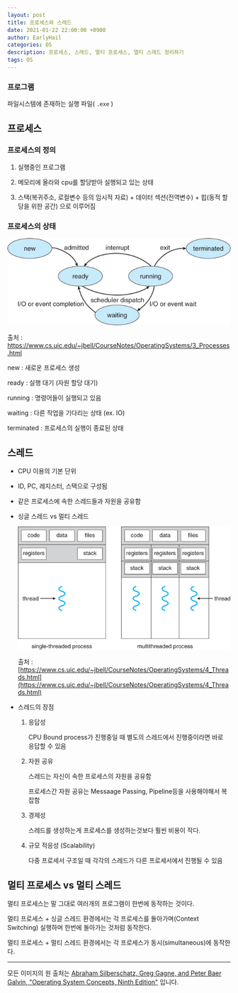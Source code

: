 ```yaml
---
layout: post
title: 프로세스와 스레드
date: 2021-01-22 22:00:00 +0900
author: EarlyHail
categories: OS
description: 프로세스, 스레드, 멀티 프로세스, 멀티 스레드 정리하기
tags: OS
---
```


### 프로그램

파일시스템에 존재하는 실행 파일( `.exe` )

## 프로세스

### 프로세스의 정의

1. 실행중인 프로그램

2. 메모리에 올라와 cpu를 할당받아 실행되고 있는 상태

3. 스택(복귀주소, 로컬변수 등의 임시적 자료) + 데이터 섹션(전역변수) + 힙(동적 할당을 위한 공간) 으로 이루어짐

### 프로세스의 상태

![Thread](/assets/posts/OS/Process-Thread/img1.png)

출처 : [https://www.cs.uic.edu/~jbell/CourseNotes/OperatingSystems/3_Processes.html
](https://www.cs.uic.edu/~jbell/CourseNotes/OperatingSystems/3_Processes.html)

new : 새로운 프로세스 생성

ready : 실행 대기 (자원 할당 대기)

running : 명령어들이 실행되고 있음

waiting : 다른 작업을 기다리는 상태 (ex. IO)

terminated : 프로세스의 실행이 종료된 상태

## 스레드

- CPU 이용의 기본 단위

- ID, PC, 레지스터, 스택으로 구성됨

- 같은 프로세스에 속한 스레드들과 자원을 공유함

- 싱글 스레드 vs 멀티 스레드

  ![Thread](/assets/posts/OS/Process-Thread/img2.png)

  출처 : [https://www.cs.uic.edu/~jbell/CourseNotes/OperatingSystems/4_Threads.html](https://www.cs.uic.edu/~jbell/CourseNotes/OperatingSystems/4_Threads.html)

- 스레드의 장점

  1. 응답성

     CPU Bound process가 진행중일 때 별도의 스레드에서 진행중이라면 바로 응답할 수 있음

  2. 자원 공유

     스레드는 자신이 속한 프로세스의 자원을 공유함

     프로세스간 자원 공유는 Messaage Passing, Pipeline등을 사용해야해서 복잡함

  3. 경제성

     스레드를 생성하는게 프로세스를 생성하는것보다 훨씬 비용이 작다.

  4. 규모 적응성 (Scalability)

     다중 프로세서 구조일 때 각각의 스레드가 다른 프로세서에서 진행될 수 있음

## 멀티 프로세스 vs 멀티 스레드

멀티 프로세스는 말 그대로 여러개의 프로그램이 한번에 동작하는 것이다.

멀티 프로세스 + 싱글 스레드 환경에서는 각 프로세스를 돌아가며(Context Switching) 실행하며 한번에 돌아가는 것처럼 동작한다.

멀티 프로세스 + 멀티 스레드 환경에서는 각 프로세스가 동시(simultaneous)에 동작한다.

---

모든 이미지의 원 출처는 [Abraham Silberschatz, Greg Gagne, and Peter Baer Galvin, "Operating System Concepts, Ninth Edition"](https://www.os-book.com/OS9/) 입니다.
